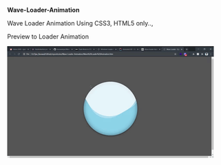 <p class="text-center"><b>Wave-Loader-Animation</b></p>
Wave Loader Animation Using CSS3, HTML5 only..,

Preview to Loader Animation

<img src="Animated GIF-downsized.gif" class="justify-center"/>
